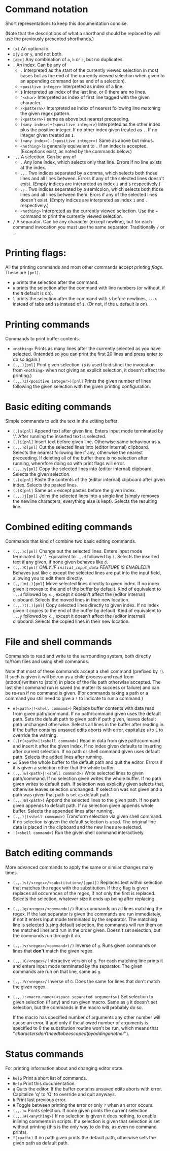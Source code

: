 # Command notation

Short representations to keep this documentation concise.

(Note that the descriptions of what a shorthand should be replaced by will use
the previously presented shorthands.)

- `(x)` An optional `x`.
- `x|y` `x` or `y`, and not both.
- `[abc]` Any combination of `a`, `b` or `c`, but no duplicates.
- `.` An index. Can be any of
  - `.` Interpreted as the start of the currently viewed selection in most cases
    but as the end of the currently viewed selection when given to an appending
    command (or as end of a selection).
  - `<positive integer>` Interpreted as index of a line.
  - `$` Interpreted as index of the last line, or 0 there are no lines.
  - `'<char>` Interpreted as index of first line tagged with
    the given character.
  - `/<pattern>/` Interpreted as index of nearest following
    line matching the given regex pattern.
  - `?<pattern>?` same as above but nearest preceeding.
  - `(<any index>)+(<positive integer>`) Interpreted as the other index plus
    the positive integer. If no other index given treated as `.`. If no integer
    given treated as `1`.
  - `(<any index>)-(<positive integer>)` Same as above but minus.
  - `<nothing>` Is generally equivalent to `.` if an index is accepted.
    (Exceptions exist, as noted by the commands below.)
- `.,.` A selection. Can be any of
  - `.` Any lone index, which selects only that line. Errors if no line exists
    at the index.
  - `.,.` Two indices separated by a comma, which selects both those lines and
    all lines between. Errors if any of the selected lines doesn't exist.
    (Empty indices are interpreted as index `1` and `$` respectively.)
  - `.;.` Two indices separated by a semicolon, which selects both those lines
    and all lines between them. Erors if any of the selected lines doesn't
    exist.
    (Empty indices are interpreted as index `1` and `.` respectively.)
  - `<nothing>` Interpreted as the currently viewed selection. Use the `=`
    command to print the currently viewed selection.
- `/` A separator. Can be any character (except newline), but for each command
  invocation you must use the same separator. Traditionally `/` or `_`.


# Printing flags:

All the printing commands and most other commands accept *printing flags*. These
are `[pnl]`.
- `p` prints the selection after the command.
- `n` prints the selection after the command with line numbers (or without, if
  the `N` default is on).
- `l` prints the selection after the command with `$` before newlines, `--->`
  instead of tabs and `$$` instead of `$`. (Or not, if the `L` default is on).


# Printing commands

Commands to print buffer contents.

- `<nothing>` Prints as many lines after the currently selected as you have
  selected. (Intended so you can print the first 20 lines and press enter to do
  so again.)
- `(.,.)[pnl]` Print given selection.
  (`p` is used to distinct the invocation from `<nothing>` when not giving an
  explicit selection, it doesn't affect the printing.)
- `(.,.)z(<positive integer>)[pnl]` Prints the given number of lines following
  the given selection with the given printing configuration.


# Basic editing commands

Simple commands to edit the text in the editing buffer.

- `(.)a[pnl]` Append text after given line. Enters input mode terminated by '.'.
  After running the inserted text is selected.
- `(.)i[pnl]` Insert text before given line. Otherwise same behaviour as `a`.
- `(.,.)d[pnl]` Cut the selected lines into (editor internal) clipboard. Selects
  the nearest following line if any, otherwise the nearest preceeding. If
  deleting all of the buffer there is no selection after running, wherefore
  doing so with print flags will error.
- `(.,.)y[pnl]` Copy the selected lines into (editor internal) clipboard.
  Selects the given selection.
- `(.)x[pnl]` Paste the contents of the (editor internal) clipboard after given
  index. Selects the pasted lines.
- `(.)X[pnl]` Same as `x` except pastes before the given index.
- `(.,.)j[pnl]` Joins the selected lines into a single line (simply removes the
  newline characters, everything else is kept). Selects the resulting line.


# Combined editing commands

Commands that kind of combine two basic editing commands.

- `(.,.)c[pnl]` Change out the selected lines. Enters input mode terminated by
  '.'. Equivalent to `.,.d` followed by `i`. Selects the inserted text if any
  given, if none given behaves like `d`.
- `(.,.)C[pnl]` *ONLY IF `initial_input_data` FEATURE IS ENABLED!!!*
  Behaves just like `c` except the selected lines are put into the input field,
  allowing you to edit them directly.
- `(.,.)m(.)[pnl]` Move selected lines directly to given index. If no index
  given it moves to the end of the buffer by default. Kind of equivalent to
  `.,.d` followed by `x.`, except it doesn't affect the (editor internal)
  clipboard. Selects the moved lines in their new location.
- `(.,.)t(.)[pnl]` Copy selected lines directly to given index. If no index
  given it copies to the end of the buffer by default. Kind of equivalent to
  `.,.y` followed by `x.`, except it doesn't affect the (editor internal)
  clipboard. Selects the copied lines in their new location.


# File and shell commands

Commands to read and write to the surrounding system, both directly to/from
files and using shell commands.

Note that most of these commands accept a shell command (prefixed by `!`). If
such is given it will be run as a child process and read from (stdout)/written
to (stdin) in place of the file path otherwise accepted. The last shell command
run is saved (no matter its success or failure) and can be re-run if no command
is given. (For commands taking a path or a command you still need to give a `!`
to indicate to run a command.)

- `e(<path>|!<shell command>)` Replace buffer contents with data read from
  given path/command. If no path/command given uses the default path. Sets the
  default path to given path if path given, leaves default path unchanged
  otherwise. Selects all lines in the buffer after reading in.
  If the buffer contains unsaved edits aborts with error, capitalize `e` to `E`
  to override the warning.
- `(.)r(<path>|!<shell command>)` Read in data from give path/command and
  insert it after the given index. If no index given defaults to inserting after
  current selection. If no path or shell command given uses default path.
  Selects the added lines after running.
- `wq` Save the whole buffer to the default path and quit the editor. Errors if
  it is given a selection other that the whole buffer.
- `(.,.)w(<path>|!<shell command>)` Write selected lines to given
  path/command. If no selection given writes the whole buffer. If no path given
  writes to default path. If selection was explicitly given selects that,
  otherwise leaves selection unchanged. If selection was not given and a path
  was given that path is set as default path.
- `(.,.)W(<path>)` Append the selected lines to the given path. If no path
  given appends to default path. If no selection given appends whole buffer.
  Selects the appended lines after running.
- `(.,.)|(<shell command>)` Transform selection via given shell command. If no
  selection is given the default selection is used. The original line data is
  placed in the clipboard and the new lines are selected.
- `!(<shell command>)` Run the given shell command interactively.


# Batch editing commands

More advanced commands to apply the same or similar changes many times.

- `(.,.)s(/<regex>/<substitution>/[gpnl])` Replaces text within selection that
  matches the regex with the substitution. If the `g` flag is given replaces all
  occurences of the regex, if not only the first is replaced. Selects the
  selection, whatever size it ends up being after replacing.
- `(.,.)g/<regex>/<command>(/)` Runs commands on all lines matching the regex.
  If the last separator is given the commands are run immediately, if not it
  enters input mode terminated by the separator. The matching line is selected
  (using default selection, the commands will run them on the matched line) and
  run in the order given. Doesn't set selection, but the commands run through
  it do.
- `(.,.)v/<regex>/<command>(/)` Inverse of `g`. Runs given commands on lines
  that **don't** match the given regex.
- `(.,.)G/<regex>/` Interactive version of `g`. For each matching line prints it
   and enters input mode terminated by the separator. The given commands are run
   on that line, same as `g`.
- `(.,.)V/<regex>/` Inverse of `G`. Does the same for lines that don't match the
   given regex.
- `(.,.):<macro-name>(<space separated arguments>)` Set selection to given
  selection (if any) and run given macro. Same as `g` it doesn't set selection,
  but the commands in the macro will probably do so.

  If the macro has specified number of arguments any other number will cause an
  error. If and only if the allowed number of arguments is specified to 0 the
  substitution routine won't be run, which means that '$' characters don't need
  to be escaped (by adding another '$').


# Status commands

For printing information about and changing editor state.

- `help` Print a short list of commands.
- `Help` Print this documentation.
- `q` Quits the editor. If the buffer contains unsaved edits aborts with error.
  Capitalize 'q' to 'Q' to override and quit anyways.
- `h` Print last previous error.
- `H` Toggle between printing the error or only `?` when an error occurs.
- `(.,.)=` Prints selection. If none given prints the current selection.
- `(.,.)#(<anything>)` If no selection is given it does nothing, to enable
  inlining comments in scripts. If a selection is given that selection is set
  without printing (this is the only way to do this, as even no command prints).
- `f(<path>)` If no path given prints the default path, otherwise sets the given
  path as default path.
